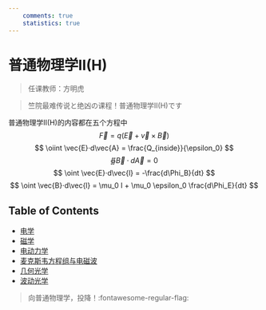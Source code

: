 ```yaml
---
    comments: true
    statistics: true
---
```


# 普通物理学Ⅱ(H)

> 任课教师：方明虎

> 竺院最难传说と绝凶の课程！普通物理学Ⅱ(H)です

普通物理学Ⅱ(H)的内容都在五个方程中
$$ \vec{F} = q(\vec{E} + \vec{v} \times \vec{B}) $$
$$ \oiint \vec{E}·d\vec{A} = \frac{Q_{inside}}{\epsilon_0} $$
$$ \oiint \vec{B}·d\vec{A} = 0 $$
$$ \oint \vec{E}·d\vec{l} = -\frac{d\Phi_B}{dt} $$ 
$$ \oint \vec{B}·d\vec{l} = \mu_0 I + \mu_0 \epsilon_0 \frac{d\Phi_E}{dt} $$

## Table of Contents

- [电学](./electrostatics.md)
- [磁学](./magnetostatics.md)
- [电动力学](./electrodynamics.md)
- [麦克斯韦方程组与电磁波](./maxwell.md)
- [几何光学](./geometrical_optics.md)
- [波动光学](./wave_optics.md)


> 向普通物理学，投降！:fontawesome-regular-flag: